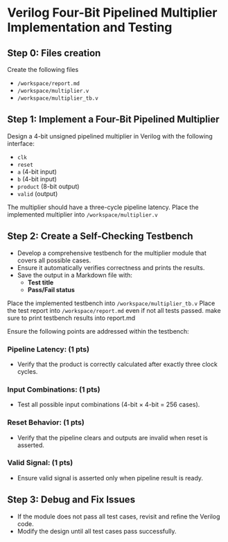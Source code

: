 # Verilog Four-Bit Pipelined Multiplier Implementation and Testing

## Step 0: Files creation
Create the following files
- `/workspace/report.md`
- `/workspace/multiplier.v` 
- `/workspace/multiplier_tb.v`

## Step 1: Implement a Four-Bit Pipelined Multiplier
Design a 4-bit unsigned pipelined multiplier in Verilog with the following interface:
- `clk`
- `reset`
- `a` (4-bit input)
- `b` (4-bit input)
- `product` (8-bit output)
- `valid` (output)

The multiplier should have a three-cycle pipeline latency.
Place the implemented multiplier into `/workspace/multiplier.v`

## Step 2: Create a Self-Checking Testbench
- Develop a comprehensive testbench for the multiplier module that covers all possible cases.
- Ensure it automatically verifies correctness and prints the results.
- Save the output in a Markdown file with:
  - **Test title**
  - **Pass/Fail status**


Place the implemented testbench into `/workspace/multiplier_tb.v`
Place the test report into `/workspace/report.md` even if not all tests passed. make sure to print testbench results into report.md

Ensure the following points are addressed within the testbench:

### Pipeline Latency: (1 pts)
   - Verify that the product is correctly calculated after exactly three clock cycles.

### Input Combinations: (1 pts)
   - Test all possible input combinations (4-bit × 4-bit = 256 cases).

### Reset Behavior: (1 pts)
   - Verify that the pipeline clears and outputs are invalid when reset is asserted.

### Valid Signal: (1 pts)
   - Ensure valid signal is asserted only when pipeline result is ready.


## Step 3: Debug and Fix Issues
- If the module does not pass all test cases, revisit and refine the Verilog code.
- Modify the design until all test cases pass successfully.
